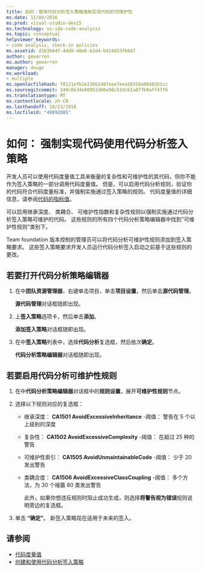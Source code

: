 ```yaml
---
title: 如何：使用代码分析签入策略强制实现代码的可维护性
ms.date: 11/04/2016
ms.prod: visual-studio-dev15
ms.technology: vs-ide-code-analysis
ms.topic: conceptual
helpviewer_keywords:
- code analysis, check-in policies
ms.assetid: d1b3b04f-4dd9-40e6-b2d4-b414d33fb647
author: gewarren
ms.author: gewarren
manager: douge
ms.workload:
- multiple
ms.openlocfilehash: f0121efb2e226b2407eee7eea50354a80482b1cc
ms.sourcegitcommit: 240c8b34e80952d00e90c52dcb1a077b9aff47f6
ms.translationtype: MT
ms.contentlocale: zh-CN
ms.lasthandoff: 10/23/2018
ms.locfileid: "49892085"
---
```

# <a name="how-to-enforce-maintainable-code-with-a-code-analysis-check-in-policy"></a>如何： 强制实现代码使用代码分析签入策略

开发人员可以使用代码度量值工具来衡量的复杂性和可维护性的其代码，但你不能作为签入策略的一部分调用代码度量值。 但是，可以启用代码分析规则，验证你的代码符合代码度量标准，并强制实施通过签入策略的规则。 代码度量值的详细信息，请参阅[代码的指标值](../code-quality/code-metrics-values.md)。

可以启用继承深度、 类耦合、 可维护性指数和复杂性规则以强制实施通过代码分析签入策略可维护的代码。 这些规则的所有四个代码分析策略编辑器中找到"可维护性规则"类别下。

Team foundation 版本控制的管理员可以将代码分析可维护性规则添加到签入策略要求。 这些签入策略要求开发人员运行代码分析签入启动之前基于这些规则的更改。

## <a name="to-open-the-code-analysis-policy-editor"></a>若要打开代码分析策略编辑器

1. 在中**团队资源管理器**，右键单击项目，单击**项目设置**，然后单击**源代码管理**。

     **源代码管理**对话框随即出现。

2. 上**签入策略**选项卡，然后单击**添加**。

     **添加签入策略**对话框随即出现。

3. 在中**签入策略**列表中，选择**代码分析**复选框，然后依次**确定**。

     **代码分析策略编辑器**对话框随即出现。

## <a name="to-enable-code-analysis-maintainability-rules"></a>若要启用代码分析可维护性规则

1. 在中**代码分析策略编辑器**对话框中的**规则设置**，展开**可维护性规则**节点。

2. 选择以下规则对应的复选框：

   - 继承深度： **CA1501 AvoidExcessiveInheritance** -阈值： 警告在 5 个以上级别的深度

   - 复杂性： **CA1502 AvoidExcessiveComplexity** -阈值： 在超过 25 种的警告

   - 可维护性索引： **CA1505 AvoidUnmaintainableCode** -阈值： 少于 20 发出警告

   - 类耦合度： **CA1506 AvoidExcessiveClassCoupling** -阈值： 多个方法，为 30 个禬筁 80 类发出警告

     此外，如果你想违反规则时阻止成功生成，则选择**将警告视为错误**规则说明旁边的复选框。

3. 单击 **“确定”**。 新签入策略现在适用于未来的签入。

## <a name="see-also"></a>请参阅

- [代码度量值](../code-quality/code-metrics-values.md)
- [创建和使用代码分析签入策略](../code-quality/creating-and-using-code-analysis-check-in-policies.md)